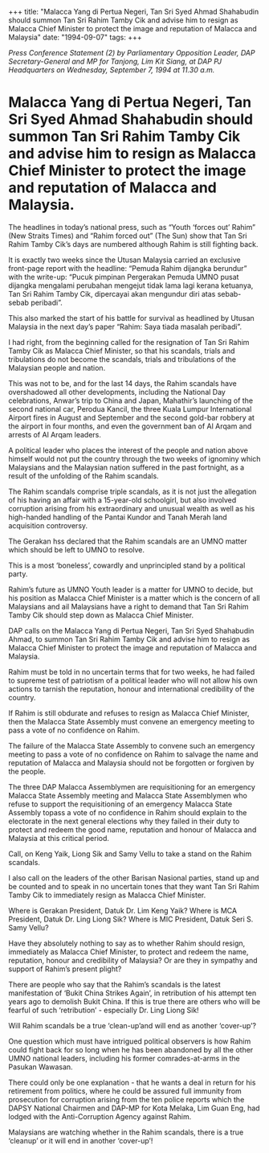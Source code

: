 +++ 
title: "Malacca Yang di Pertua Negeri, Tan Sri Syed Ahmad Shahabudin should summon Tan Sri Rahim Tamby Cik and advise him to resign as Malacca Chief Minister to protect the image and reputation of Malacca and Malaysia"
date: "1994-09-07"
tags:
+++

_Press Conference Statement (2) by Parliamentary Opposition Leader, DAP Secretary-General and MP for Tanjong, Lim Kit Siang, at DAP PJ Headquarters on Wednesday, September 7, 1994 at 11.30 a.m._

# Malacca Yang di Pertua Negeri, Tan Sri Syed Ahmad Shahabudin should summon Tan Sri Rahim Tamby Cik and advise him to resign as Malacca Chief Minister to protect the image and reputation of Malacca and Malaysia.

The headlines in today’s national press, such as “Youth ‘forces out’ Rahim” (New Straits Times) and “Rahim forced out” (The Sun) show that Tan Sri Rahim Tamby Cik’s days are numbered although Rahim is still fighting back.</u>

It is exactly two weeks since the Utusan Malaysia carried an exclusive front-page report with the headline: “Pemuda Rahim dijangka berundur” with the write-up: “Pucuk pimpinan Pergerakan Pemuda UMNO pusat dijangka mengalami perubahan mengejut tidak lama lagi kerana ketuanya, Tan Sri Rahim Tamby Cik, dipercayai akan mengundur diri atas sebab-sebab peribadi”.

This also marked the start of his battle for survival as headlined by Utusan Malaysia in the next day’s paper “Rahim: Saya tiada masalah peribadi”.

I had right, from the beginning called for the resignation of Tan Sri Rahim Tamby Cik as Malacca Chief Minister, so that his scandals, trials and tribulations do not become the scandals, trials and tribulations of the Malaysian people and nation.

This was not to be, and for the last 14 days, the Rahim scandals have overshadowed all other developments, including the National Day celebrations, Anwar’s trip to China and Japan, Mahathir’s launching of the second national car, Perodua Kancil, the three Kuala Lumpur International Airport fires in August and September and the second gold-bar robbery at the airport in four months, and even the government ban of Al Arqam and arrests of Al Arqam leaders.

A political leader who places the interest of the people and nation above himself would not put the country through the two weeks of ignominy which Malaysians and the Malaysian nation suffered in the past fortnight, as a result of the unfolding of the Rahim scandals.

The Rahim scandals comprise triple scandals, as it is not just the allegation of his having an affair with a 15-year-old schoolgirl, but also involved corruption arising from his extraordinary and unusual wealth as well as his high-handed handling of the Pantai Kundor and Tanah Merah land acquisition controversy.

The Gerakan hss declared that the Rahim scandals are an UMNO matter which should be left to UMNO to resolve.

This is a most ‘boneless’, cowardly and unprincipled stand by a political party.

Rahim’s future as UMNO Youth leader is a matter for UMNO to decide, but his position as Malacca Chief Minister is a matter which is the concern of all Malaysians and ail Malaysians have a right to demand that Tan Sri Rahim Tamby Cik should step down as Malacca Chief Minister.

DAP calls on the Malacca Yang di Pertua Negeri, Tan Sri Syed Shahabudin Ahmad, to summon Tan Sri Rahim Tamby Cik and advise him to resign as Malacca Chief Minister to protect the image and reputation of Malacca and Malaysia.

Rahim must be told in no uncertain terms that for two weeks, he had failed to supreme test of patriotism of a political leader who will not allow his own actions to tarnish the reputation, honour and international credibility of the country.

If Rahim is still obdurate and refuses to resign as Malacca Chief Minister, then the Malacca State Assembly must convene an emergency meeting to pass a vote of no confidence on Rahim.

The failure of the Malacca State Assembly to convene such an emergency meeting to pass a vote of no confidence on Rahim to salvage the name and reputation of Malacca and Malaysia should not be forgotten or forgiven by the people.

The three DAP Malacca Assemblymen are requisitioning for an emergency Malacca State Assembly meeting and Malacca State Assemblymen who refuse to support the requisitioning of an emergency Malacca State Assembly topass a vote of no confidence in Rahim should explain to the electorate in the next general elections why they failed in their duty to protect and redeem the good name, reputation and honour of Malacca and Malaysia at this critical period. 

Call, on Keng Yaik, Liong Sik and Samy Vellu to take a stand on the Rahim scandals.

I also call on the leaders of the other Barisan Nasional parties, stand up and be counted and to speak in no uncertain tones that they want Tan Sri Rahim Tamby Cik to immediately resign as Malacca Chief Minister.
 
Where is Gerakan President, Datuk Dr. Lim Keng Yaik? Where is MCA President, Datuk Dr. Ling Liong Sik? Where is MIC President, Datuk Seri S. Samy Vellu?

Have they absolutely nothing to say as to whether Rahim should resign, immediately as Malacca Chief Minister, to protect and redeem the name, reputation, honour and credibility of Malaysia? Or are they in sympathy and support of Rahim’s present plight?

There are people who say that the Rahim’s scandals is the latest manifestation of ‘Bukit China Strikes Again’, in retribution of his attempt ten years ago to demolish Bukit China. If this is true there are others who will be fearful of such ‘retribution’ - especially Dr. Ling Liong Sik!

Will Rahim scandals be a true ‘clean-up’and will end as another ‘cover-up’?

One question which must have intrigued political observers is how Rahim could fight back for so long when he has been abandoned by all the other UMNO national leaders, including his former comrades-at-arms in the Pasukan Wawasan.

There could only be one explanation - that he wants a deal in return for his retirement from politics, where he could be assured full immunity from prosecution for corruption arising from the ten police reports which the DAPSY National Chairmen and DAP-MP for Kota Melaka, Lim Guan Eng, had lodged with the Anti-Corruption Agency against Rahim.

Malaysians are watching whether in the Rahim scandals, there is a true ‘cleanup’ or it will end in another ‘cover-up’!
 
